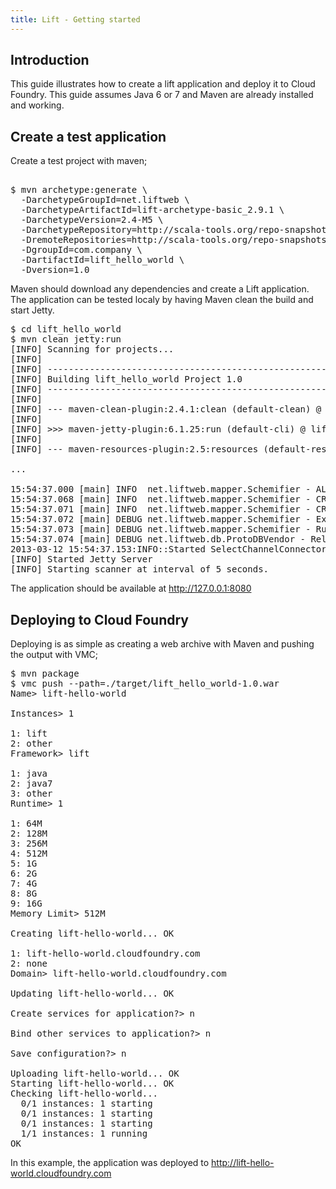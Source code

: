 ```yaml
---
title: Lift - Getting started
---
```


## <a id='intro'></a>Introduction ##

This guide illustrates how to create a lift application and deploy it to Cloud Foundry. This guide assumes Java 6 or 7 and Maven are already installed and working.

## <a id='intro'></a>Create a test application ##

Create a test project with maven;

<pre class="terminal">

$ mvn archetype:generate \
  -DarchetypeGroupId=net.liftweb \
  -DarchetypeArtifactId=lift-archetype-basic_2.9.1 \
  -DarchetypeVersion=2.4-M5 \
  -DarchetypeRepository=http://scala-tools.org/repo-snapshots \
  -DremoteRepositories=http://scala-tools.org/repo-snapshots \
  -DgroupId=com.company \
  -DartifactId=lift_hello_world \
  -Dversion=1.0
</pre>

Maven should download any dependencies and create a Lift application. The application can be tested localy by having Maven clean the build and start Jetty.

<pre class="terminal">
$ cd lift_hello_world
$ mvn clean jetty:run
[INFO] Scanning for projects...
[INFO]
[INFO] ------------------------------------------------------------------------
[INFO] Building lift_hello_world Project 1.0
[INFO] ------------------------------------------------------------------------
[INFO]
[INFO] --- maven-clean-plugin:2.4.1:clean (default-clean) @ lift_hello_world ---
[INFO]
[INFO] >>> maven-jetty-plugin:6.1.25:run (default-cli) @ lift_hello_world >>>
[INFO]
[INFO] --- maven-resources-plugin:2.5:resources (default-resources) @ lift_hello_world ---

...

15:54:37.000 [main] INFO  net.liftweb.mapper.Schemifier - ALTER TABLE users ADD CONSTRAINT users_PK PRIMARY KEY(id)
15:54:37.068 [main] INFO  net.liftweb.mapper.Schemifier - CREATE INDEX users_email ON users ( email )
15:54:37.071 [main] INFO  net.liftweb.mapper.Schemifier - CREATE INDEX users_uniqueid ON users ( uniqueid )
15:54:37.072 [main] DEBUG net.liftweb.mapper.Schemifier - Executing DDL statements
15:54:37.073 [main] DEBUG net.liftweb.mapper.Schemifier - Running afterSchemifier on table users
15:54:37.074 [main] DEBUG net.liftweb.db.ProtoDBVendor - Released connection. poolSize=1
2013-03-12 15:54:37.153:INFO::Started SelectChannelConnector@0.0.0.0:8080
[INFO] Started Jetty Server
[INFO] Starting scanner at interval of 5 seconds.
</pre>

The application should be available at http://127.0.0.1:8080

## <a id='intro'></a>Deploying to Cloud Foundry ##

Deploying is as simple as creating a web archive with Maven and pushing the output with VMC;

<pre class="terminal">
$ mvn package
$ vmc push --path=./target/lift_hello_world-1.0.war
Name> lift-hello-world

Instances> 1

1: lift
2: other
Framework> lift

1: java
2: java7
3: other
Runtime> 1

1: 64M
2: 128M
3: 256M
4: 512M
5: 1G
6: 2G
7: 4G
8: 8G
9: 16G
Memory Limit> 512M

Creating lift-hello-world... OK

1: lift-hello-world.cloudfoundry.com
2: none
Domain> lift-hello-world.cloudfoundry.com

Updating lift-hello-world... OK

Create services for application?> n

Bind other services to application?> n

Save configuration?> n

Uploading lift-hello-world... OK
Starting lift-hello-world... OK
Checking lift-hello-world...
  0/1 instances: 1 starting
  0/1 instances: 1 starting
  0/1 instances: 1 starting
  1/1 instances: 1 running
OK
</pre>

In this example, the application was deployed to http://lift-hello-world.cloudfoundry.com

